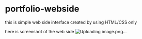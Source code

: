 # portfolio-webside
this is simple  web side interface created by using HTML/CSS only 


here is screenshot of the web side
![Uploading image.png…]()
